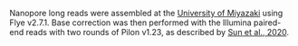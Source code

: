 Nanopore long reads were assembled at the [University of Miyazaki](https://www.miyazaki-u.ac.jp/english/) using Flye v2.7.1. Base correction was then performed with the Illumina paired-end reads with two rounds of Pilon v1.23, as described by [Sun et al., 2020](https://europepmc.org/article/MED/33093047).
